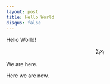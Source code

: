 ```yaml
---
layout: post
title: Hello World
disqus: false
---
```


Hello World!

$$\sum_i x_i$$

We are here.

Here we are now.